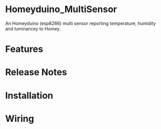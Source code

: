 # Homeyduino_MultiSensor
An Homeyduino (esp8266) multi sensor reporting temperature, humidity and luminancey to Homey.

# Features

# Release Notes

# Installation

# Wiring
